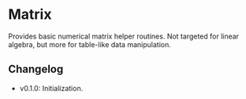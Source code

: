 # Matrix

Provides basic numerical matrix helper routines. Not targeted for linear algebra, but more for table-like data manipulation.

## Changelog

* v0.1.0: Initialization.